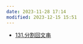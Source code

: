 ```yaml
---
date: 2023-11-28 17:14
modified: 2023-12-15 15:51
---
```


- [131.分割回文串](https://leetcode.cn/problems/palindrome-partitioning/)
